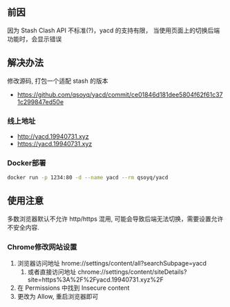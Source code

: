 
## 前因

 因为 Stash Clash API 不标准(?)，yacd 的支持有限， 当使用页面上的切换后端功能时，会显示错误

## 解决办法

修改源码, 打包一个适配 stash 的版本

- <https://github.com/qsoyq/yacd/commit/ce01846d181dee5804f62f61c371c299847ed50e>

### 线上地址

- <http://yacd.19940731.xyz>
- <https://yacd.19940731.xyz>

### Docker部署

```bash
docker run -p 1234:80 -d --name yacd --rm qsoyq/yacd
```

## 使用注意

多数浏览器默认不允许 http/https 混用, 可能会导致后端无法切换，需要设置允许不安全内容.

### Chrome修改网站设置

1. 浏览器访问地址 hrome://settings/content/all?searchSubpage=yacd
	1. 或者直接访问地址  chrome://settings/content/siteDetails?site=https%3A%2F%2Fyacd.19940731.xyz%2F
2. 在 Permissions 中找到 Insecure content
3. 更改为 Allow,  重启浏览器即可
